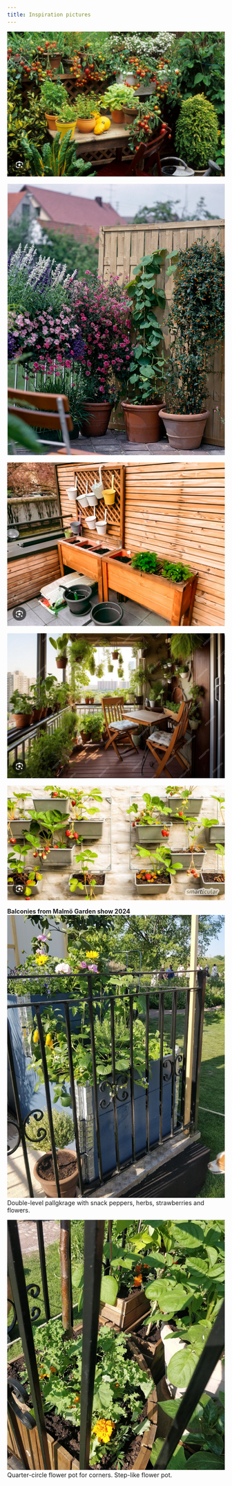 ```yaml
---
title: Inspiration pictures
---
```

![](projects/attachments/Pasted%20image%2020240212193754.png)

![](projects/attachments/Pasted%20image%2020240212193853.png)

![](projects/attachments/Pasted%20image%2020240212194048.png)

![](projects/attachments/Pasted%20image%2020240212194136.png)

![](projects/attachments/Pasted%20image%2020240212194240.png)

**Balconies from Malmö Garden show 2024**
![](projects/attachments/Pasted%20image%2020240526150354.png)Double-level pallgkrage with snack peppers, herbs, strawberries and flowers.

![](projects/attachments/Pasted%20image%2020240526150445.png)
Quarter-circle flower pot for corners. Step-like flower pot. 

